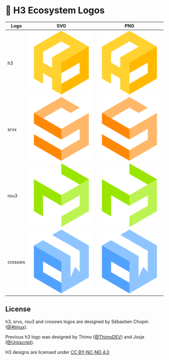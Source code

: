 # 🎨 H3 Ecosystem Logos

<div align="center">

| Logo            | SVG                                      | PNG                                     |
|-----------------|------------------------------------------|-----------------------------------------|
| h3              | [<img src="./icons/h3.svg" width="200">](./icons/h3.svg) | [<img src="./icons/h3.png" width="200">](./icons/h3.png) |
| srvx            | [<img src="./icons/srvx.svg" width="200">](./icons/srvx.svg) | [<img src="./icons/srvx.png" width="200">](./icons/srvx.png) |
| rou3            | [<img src="./icons/rou3.svg" width="200">](./icons/rou3.svg) | [<img src="./icons/rou3.png" width="200">](./icons/rou3.png) |
| crossws         | [<img src="./icons/crossws.svg" width="200">](./icons/crossws.svg) | [<img src="./icons/crossws.png" width="200">](./icons/crossws.png) |

</div>

## License

h3, srvx, rou3 and crossws logos are designed by Sébastien Chopin ([@Atinux](https://github.com/atinux)).

Previous h3 logo was designed by Thimo ([@ThimoDEV](https://github.com/ThimoDEV)) and Josje ([@Uniiscript](https://github.com/Uniiscript)).

<p xmlns:cc="http://creativecommons.org/ns#" xmlns:dct="http://purl.org/dc/terms/"><span property="dct:title">H3 designs</span> are licensed under <a href="https://creativecommons.org/licenses/by-nc-nd/4.0/?ref=chooser-v1" target="_blank" rel="license noopener noreferrer" style="display:inline-block;">CC BY-NC-ND 4.0<img style="height:22px!important;margin-left:3px;vertical-align:text-bottom;" src="https://mirrors.creativecommons.org/presskit/icons/cc.svg?ref=chooser-v1" alt=""><img style="height:22px!important;margin-left:3px;vertical-align:text-bottom;" src="https://mirrors.creativecommons.org/presskit/icons/by.svg?ref=chooser-v1" alt=""><img style="height:22px!important;margin-left:3px;vertical-align:text-bottom;" src="https://mirrors.creativecommons.org/presskit/icons/nc.svg?ref=chooser-v1" alt=""><img style="height:22px!important;margin-left:3px;vertical-align:text-bottom;" src="https://mirrors.creativecommons.org/presskit/icons/nd.svg?ref=chooser-v1" alt=""></a></p>
